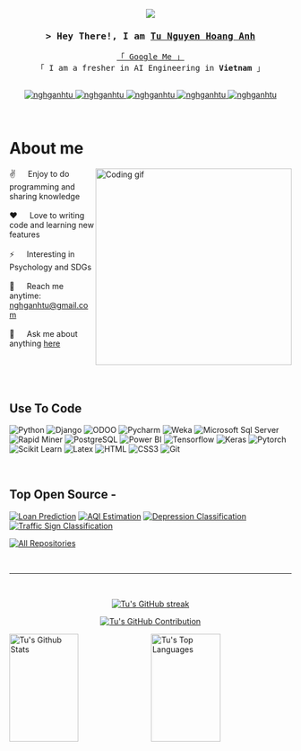 
<p align="center">
  <img src="https://readme-typing-svg.herokuapp.com?lines=Data+Science+Student;AI+Engineer;AI%20Enthusiastic;Psychology%20and%20SDGs&center=true&width=380&height=45">
</p>


<!-- Intro  -->
<h3 align="center">
        <samp>&gt; Hey There!, I am
                <b><a target="_blank" href="https://nguyen-hoang-anh-tu.jimdosite.com">Tu Nguyen Hoang Anh</a></b>
        </samp>
</h3>


<p align="center"> 
  <samp>
    <a href="https://www.google.com/search?q=betterday+lắng+nghe&client=opera&hs=5m5&sca_esv=562142396&sxsrf=AB5stBjqF3cNlrK4pATZl0Gs9ereVEkk3A%3A1693643998758&ei=3vTyZI_mLYG6wAPljZmoCA&ved=0ahUKEwiPza_Hw4uBAxUBHXAKHeVGBoUQ4dUDCBA&uact=5&oq=betterday+lắng+nghe&gs_lp=Egxnd3Mtd2l6LXNlcnAiFWJldHRlcmRheSBs4bqvbmcgbmdoZTIFECEYoAEyBRAhGKABMgUQIRigAUjvF1ClClj3FHAGeAGQAQKYAZcBoAG8DaoBBDEuMTO4AQPIAQD4AQHCAgoQABhHGNYEGLADwgIIEAAYgAQYywHCAgYQABgeGA3CAggQABgeGA0YCsICCBAAGAgYHhgNwgIHECEYoAEYCuIDBBgAIEGIBgGQBgI&sclient=gws-wiz-serp">「 Google Me 」</a>
    <br>
    「 I am a fresher in AI Engineering in <b>Vietnam</b> 」
    <br>
    <br>
  </samp>
</p>

<p align="center">
 <a href="https://nguyen-hoang-anh-tu.jimdosite.com" target="blank">
  <img src="https://img.shields.io/badge/Website-DC143C?style=for-the-badge&logo=medium&logoColor=white" alt="nghganhtu" />
 </a>
 <a href="https://www.linkedin.com/in/tu-nguyen-hoang-anh/" target="_blank">
  <img src="https://img.shields.io/badge/LinkedIn-0077B5?style=for-the-badge&logo=linkedin&logoColor=white" alt="nghganhtu"/>
 </a>
 <a href="https://www.tiktok.com/@betterdayiu" target="_blank">
  <img src="https://img.shields.io/badge/Tiktok-0A0A0A?style=for-the-badge&logo=Tiktok&logoColor=white" alt="nghganhtu" />
 </a>
 <a href="https://www.instagram.com/nguyenjoseph3/" target="_blank">
  <img src="https://img.shields.io/badge/Instagram-fe4164?style=for-the-badge&logo=instagram&logoColor=white" alt="nghganhtu" />
 </a> 
 <a href="https://www.facebook.com/profile.php?id=100084848316418" target="_blank">
  <img src="https://img.shields.io/badge/Facebook-20BEFF?&style=for-the-badge&logo=facebook&logoColor=white" alt="nghganhtu"  />
  </a> 
</p>
<br />

<!-- About Section -->
 # About me
 
<p>
 <img align="right" width="350" src="/assets/programmer.gif" alt="Coding gif" />
  
  ✌️ &emsp; Enjoy to do programming and sharing knowledge <br/><br/>
 ❤️ &emsp; Love to writing code and learning new features<br/><br/>
 ⚡ &emsp; Interesting in Psychology and SDGs<br/><br/>
 📧 &emsp; Reach me anytime: nghganhtu@gmail.com<br/><br/>
 💬 &emsp; Ask me about anything [here](https://github.com/nghganhtu/nghganhtu/issues)

</p>

<br/>
<br/>
<br/>

## Use To Code

![Python](https://img.shields.io/badge/Python-F0DB4F?style=for-the-badge&labelColor=black&logo=python&logoColor=F0DB4F)
![Django](https://img.shields.io/badge/Django-007acc?style=for-the-badge&labelColor=black&logo=django&logoColor=007acc)
![ODOO](https://img.shields.io/badge/-ODOO-61DBFB?style=for-the-badge&labelColor=black&logoColor=61DBFB)
![Pycharm](https://img.shields.io/badge/Pycharm-20232A?style=for-the-badge&logo=pycharm&logoColor=61DAFB)
![Weka](https://img.shields.io/badge/Weka-CC6699?style=for-the-badge&logoColor=white)
![Microsoft Sql Server](https://img.shields.io/badge/Microsoft_Sql_Server-000000?style=for-the-badge&logo=microsoftsqlserver&logoColor=white)
![Rapid Miner](https://img.shields.io/badge/RapidMiner-0170FE?style=for-the-badge&logoColor=white)
![PostgreSQL](https://img.shields.io/badge/PostgreSQ-L3C873A?style=for-the-badge&labelColor=black&logo=postgresql&logoColor=3C873A)
![Power BI](https://img.shields.io/badge/Power%20BI-000000?style=for-the-badge&logo=powerbi&logoColor=white)
![Tensorflow](https://img.shields.io/badge/Tensorflow_CSS-092749?style=for-the-badge&logo=tensorflow&logoColor=06B6D4&labelColor=000000)
![Keras](https://img.shields.io/badge/Keras-563D7C?style=for-the-badge&logo=keras&logoColor=white)
![Pytorch](https://img.shields.io/badge/Pytorch-2E7EEA?style=for-the-badge&logo=pytorch&logoColor=white)
![Scikit Learn](https://img.shields.io/badge/Scikit_Learn-000000?style=for-the-badge&logo=scikitlearn&logoColor=white)
![Latex](https://img.shields.io/badge/Latex-593D88?style=for-the-badge&logo=latex&logoColor=white)
![HTML](https://img.shields.io/badge/HTML5-E34F26?style=for-the-badge&logo=html5&logoColor=white)
![CSS3](https://img.shields.io/badge/CSS3-1572B6?style=for-the-badge&logo=css3&logoColor=white)
![Git](https://img.shields.io/badge/Git-F05032?style=for-the-badge&logo=git&logoColor=white)

<br/>

## Top Open Source -

[![Loan Prediction](https://github-readme-stats.vercel.app/api/pin/?username=nghganhtu&repo=Loan-Prediction&border_color=7F3FBF&bg_color=0D1117&title_color=C9D1D9&text_color=8B949E&icon_color=7F3FBF)](https://github.com/nghganhtu/Loan-Prediction)
[![AQI Estimation](https://github-readme-stats.vercel.app/api/pin/?username=nghganhtu&repo=AQI-Estimation&border_color=7F3FBF&bg_color=0D1117&title_color=C9D1D9&text_color=8B949E&icon_color=7F3FBF)](https://github.com/nghganhtu/AQI-Estimation)
[![Depression Classification](https://github-readme-stats.vercel.app/api/pin/?username=nghganhtu&repo=Depression-Classification&border_color=7F3FBF&bg_color=0D1117&title_color=C9D1D9&text_color=8B949E&icon_color=7F3FBF)](https://github.com/nghganhtu/Depression-Classification)
[![Traffic Sign Classification](https://github-readme-stats.vercel.app/api/pin/?username=nghganhtu&repo=Traffic-Sign-Classification&border_color=7F3FBF&bg_color=0D1117&title_color=C9D1D9&text_color=8B949E&icon_color=7F3FBF)](https://github.com/nghganhtu/Traffic-Sign-Classification)



<p align="left">
  <a href="https://github.com/nghganhtu?tab=repositories" target="_blank"><img alt="All Repositories" title="All Repositories" src="https://img.shields.io/badge/-All%20Repos-2962FF?style=for-the-badge&logo=koding&logoColor=white"/></a>
</p>

<br/>
<hr/>
<br/>

<p align="center">
  <a href="https://github.com/nghganhtu">
    <img src="https://github-readme-streak-stats.herokuapp.com/?user=nghganhtu&theme=radical&border=7F3FBF&background=0D1117" alt="Tu's GitHub streak"/>
  </a>
</p>

<p align="center">
  <a href="https://github.com/nghganhtu">
    <img src="https://github-profile-summary-cards.vercel.app/api/cards/profile-details?username=nghganhtu&theme=radical" alt="Tu's GitHub Contribution"/>
  </a>
</p>

<a> 
    <a href="https://github.com/nghganhtu"><img alt="Tu's Github Stats" src="https://denvercoder1-github-readme-stats.vercel.app/api?username=nghganhtu&show_icons=true&count_private=true&theme=react&border_color=7F3FBF&bg_color=0D1117&title_color=F85D7F&icon_color=F8D866" height="192px" width="49.5%"/></a>
  <a href="https://github.com/nghganhtu"><img alt="Tu's Top Languages" src="https://denvercoder1-github-readme-stats.vercel.app/api/top-langs/?username=nghganhtu&langs_count=8&layout=compact&theme=react&border_color=7F3FBF&bg_color=0D1117&title_color=F85D7F&icon_color=F8D866" height="192px" width="49.5%"/></a>
  <br/>
</a>



